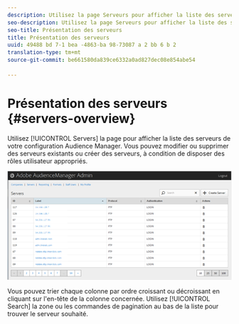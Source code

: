 ```yaml
---
description: Utilisez la page Serveurs pour afficher la liste des serveurs dans votre configuration Audience Manager. Vous pouvez modifier ou supprimer des serveurs existants ou créer des serveurs, à condition de disposer des rôles utilisateur appropriés.
seo-description: Utilisez la page Serveurs pour afficher la liste des serveurs dans votre configuration Audience Manager. Vous pouvez modifier ou supprimer des serveurs existants ou créer des serveurs, à condition de disposer des rôles utilisateur appropriés.
seo-title: Présentation des serveurs
title: Présentation des serveurs
uuid: 49488 bd 7-1 bea -4863-ba 98-73087 a 2 bb 6 b 2
translation-type: tm+mt
source-git-commit: be661580da839ce6332a0ad827dec08e854abe54

---
```



# Présentation des serveurs {#servers-overview}

Utilisez [!UICONTROL Servers] la page pour afficher la liste des serveurs de votre configuration Audience Manager. Vous pouvez modifier ou supprimer des serveurs existants ou créer des serveurs, à condition de disposer des rôles utilisateur appropriés.

<!-- c_servers.xml -->

![](assets/servers.png)

Vous pouvez trier chaque colonne par ordre croissant ou décroissant en cliquant sur l'en-tête de la colonne concernée. Utilisez [!UICONTROL Search] la zone ou les commandes de pagination au bas de la liste pour trouver le serveur souhaité.